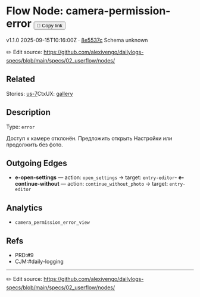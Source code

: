 
# Flow Node: camera-permission-error <button class="copy-link" aria-label="Copy page link" onclick="window.spechubCopyLink && window.spechubCopyLink()">🔗 Copy link</button>

<p class="badges">
  <span class="badge version">v1.1.0</span>
  <span class="badge build">2025-09-15T10:16:00Z · <a href="https://github.com/alexivengo/dailylogs-specs/commits/main" target="_blank" rel="noopener" class="sha">8e5537c</a></span>
  <span class="badge schema unknown">Schema unknown</span>
</p>

✏️ Edit source: https://github.com/alexivengo/dailylogs-specs/blob/main/specs/02_userflow/nodes/

## Related
Stories:
<span class="chip">[us-7](../../stories/us-7.md)</span>CtxUX:
<span class="chip">[gallery](../../ctxux/gallery.md)</span>
## Description
Type: `error`

Доступ к камере отклонён. Предложить открыть Настройки или продолжить без фото.



## Outgoing Edges
- **e-open-settings** — action: `open_settings` → target: `entry-editor`- **e-continue-without** — action: `continue_without_photo` → target: `entry-editor`

## Analytics
- `camera_permission_error_view`

## Refs
- PRD:#9
- CJM:#daily-logging

---
✏️ Edit source: https://github.com/alexivengo/dailylogs-specs/blob/main/specs/02_userflow/nodes/